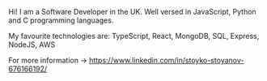 Hi! I am a Software Developer in the UK. Well versed in JavaScript, Python and C programming languages.

My favourite technologies are:
TypeScript, React, MongoDB, SQL, Express, NodeJS, AWS

For more information -> https://www.linkedin.com/in/stoyko-stoyanov-676166192/

